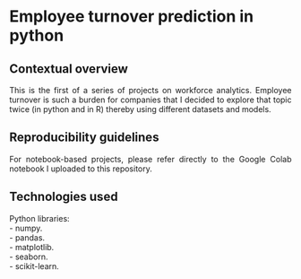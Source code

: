 # Employee turnover prediction in python

## Contextual overview

<p align="justify">
This is the first of a series of projects on workforce analytics. Employee turnover is such a burden for companies that I decided to explore that topic twice (in python and in R) thereby using different datasets and models.
</p>

## Reproducibility guidelines

<p align="justify">
For notebook-based projects, please refer directly to the Google Colab notebook I uploaded to this repository.
</p>

## Technologies used

<p align="justify">
Python libraries: <br>
- numpy. <br>
- pandas. <br>
- matplotlib. <br>
- seaborn. <br>
- scikit-learn.
</p>
